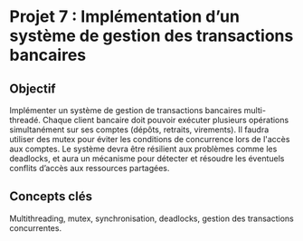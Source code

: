 # Projet 7 : Implémentation d’un système de gestion des transactions bancaires

## Objectif
Implémenter un système de gestion de transactions bancaires multi-threadé. Chaque client bancaire doit pouvoir exécuter plusieurs opérations simultanément sur ses comptes (dépôts, retraits, virements). Il faudra utiliser des mutex pour éviter les conditions de concurrence lors de l'accès aux comptes. Le système devra être résilient aux problèmes comme les deadlocks, et aura un mécanisme pour détecter et résoudre les éventuels conflits d’accès aux ressources partagées.

## Concepts clés
Multithreading, mutex, synchronisation, deadlocks, gestion des transactions concurrentes.

